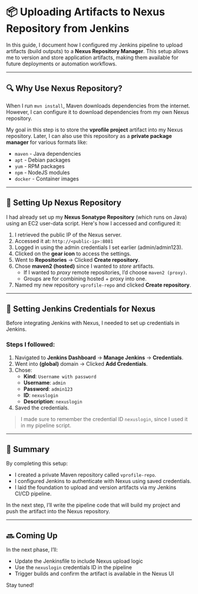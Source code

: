 # 📦 Uploading Artifacts to Nexus Repository from Jenkins

In this guide, I document how I configured my Jenkins pipeline to upload artifacts (build outputs) to a **Nexus Repository Manager**. This setup allows me to version and store application artifacts, making them available for future deployments or automation workflows.

---

## 🔍 Why Use Nexus Repository?

When I run `mvn install`, Maven downloads dependencies from the internet. However, I can configure it to download dependencies from my own Nexus repository.

My goal in this step is to store the **vprofile project** artifact into my Nexus repository. Later, I can also use this repository as a **private package manager** for various formats like:

- `maven` - Java dependencies
- `apt` - Debian packages
- `yum` - RPM packages
- `npm` - NodeJS modules
- `docker` - Container images

---

## 🚀 Setting Up Nexus Repository

I had already set up my **Nexus Sonatype Repository** (which runs on Java) using an EC2 user-data script. Here's how I accessed and configured it:

1. I retrieved the public IP of the Nexus server.
2. Accessed it at: `http://<public-ip>:8081`
3. Logged in using the admin credentials I set earlier (admin/admin123).
4. Clicked on the **gear icon** to access the settings.
5. Went to **Repositories** → Clicked **Create repository**.
6. Chose **maven2 (hosted)** since I wanted to *store* artifacts.
   - If I wanted to *proxy* remote repositories, I’d choose `maven2 (proxy)`.
   - Groups are for combining hosted + proxy into one.
7. Named my new repository `vprofile-repo` and clicked **Create repository**.

---

## 🔐 Setting Jenkins Credentials for Nexus

Before integrating Jenkins with Nexus, I needed to set up credentials in Jenkins.

### Steps I followed:

1. Navigated to **Jenkins Dashboard** → **Manage Jenkins** → **Credentials**.
2. Went into **(global)** domain → Clicked **Add Credentials**.
3. Chose:
   - **Kind**: `Username with password`
   - **Username**: `admin`
   - **Password**: `admin123`
   - **ID**: `nexuslogin`
   - **Description**: `nexuslogin`
4. Saved the credentials.

> I made sure to remember the credential ID `nexuslogin`, since I used it in my pipeline script.

---

## 🧰 Summary

By completing this setup:
- I created a private Maven repository called `vprofile-repo`.
- I configured Jenkins to authenticate with Nexus using saved credentials.
- I laid the foundation to upload and version artifacts via my Jenkins CI/CD pipeline.

In the next step, I’ll write the pipeline code that will build my project and push the artifact into the Nexus repository.

---

## 🔜 Coming Up

In the next phase, I’ll:
- Update the Jenkinsfile to include Nexus upload logic
- Use the `nexuslogin` credentials ID in the pipeline
- Trigger builds and confirm the artifact is available in the Nexus UI

Stay tuned!
